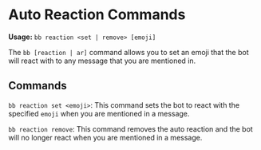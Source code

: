 # Auto Reaction Commands

**Usage:** `bb reaction <set | remove> [emoji]`

The `bb [reaction | ar]` command allows you to set an emoji that the bot will react with to any message that you are mentioned in.

## Commands

`bb reaction set <emoji>`: This command sets the bot to react with the specified `emoji` when you are mentioned in a message.

`bb reaction remove`: This command removes the auto reaction and the bot will no longer react when you are mentioned in a message.
